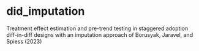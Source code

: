 # did_imputation
Treatment effect estimation and pre-trend testing in staggered adoption diff-in-diff designs with an imputation approach of Borusyak, Jaravel, and Spiess (2023)
